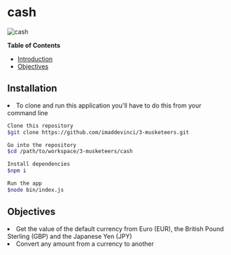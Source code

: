 # cash
![cash](http://www.asbuers.com/basket-villeurbanne/wp-content/uploads/2018/06/prixLicences-259x300.png)



**Table of Contents**

- [Introduction](#-introduction)
- [Objectives](#-objectives)


## Installation
<li>
To clone and run this application you'll have to do this from your command line

```sh
Clone this repository
$git clone https://github.com/imaddevinci/3-musketeers.git

Go into the repository
$cd /path/to/workspace/3-musketeers/cash

Install dependencies
$npm i 

Run the app
$node bin/index.js
```
</li>




## Objectives
<li>
Get the value of the default currency from Euro (EUR), the British Pound Sterling (GBP) and the Japanese Yen (JPY) 
</li>
<li>
Convert any amount from a currency to another
</li>

